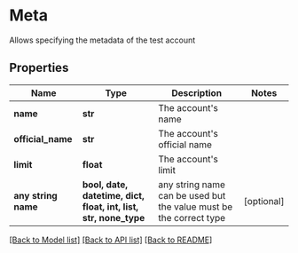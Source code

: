# Meta

Allows specifying the metadata of the test account

## Properties
Name | Type | Description | Notes
------------ | ------------- | ------------- | -------------
**name** | **str** | The account&#39;s name | 
**official_name** | **str** | The account&#39;s official name | 
**limit** | **float** | The account&#39;s limit | 
**any string name** | **bool, date, datetime, dict, float, int, list, str, none_type** | any string name can be used but the value must be the correct type | [optional]

[[Back to Model list]](../README.md#documentation-for-models) [[Back to API list]](../README.md#documentation-for-api-endpoints) [[Back to README]](../README.md)


